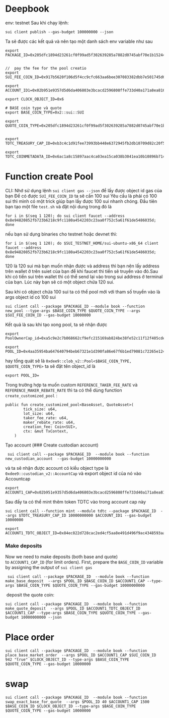 
# Deepbook
env: testnet 
Sau khi chạy lệnh:
```
sui client publish --gas-budget 100000000 --json
```


Ta sẽ được các kết quả và nên tạo một danh sách env variable như sau
```
export PACKAGE_ID=0x205dfc1894d23261cf0f99ad5f302639285a7882d0745abf70e1b1524400d716  


//  pay the fee for the pool creatio
export SUI_FEE_COIN_ID=0x917b5620f106d5f4cc9cfc663aa6bee307083382dbb7e501745d641215b1fa5e

export ACCOUNT_ID1=0x02b951e9357d5d6da406803e3bcacd2596808ffe733d40a171a8ea816037d1b0

export CLOCK_OBJECT_ID=0x6

# BASE coin type và quote
export BASE_COIN_TYPE=0x2::sui::SUI

export QUOTE_COIN_TYPE=0x205dfc1894d23261cf0f99ad5f302639285a7882d0745abf70e1b1524400d716::tdtc::TDTC


export TDTC_TREASURY_CAP_ID=0xb3c4c1d91fee73993bb448e6372945fb2db10709d82c20f5920180a1625b8cd5

export TDTC_COINMETADATA_ID=0x6ac1a8c15897aac4ca03ea15ca038b3041ea10b10896b714f61fbc1097eee74e

```

# Function create Pool 
CLI: Nhớ sử dụng lệnh `sui client gas --json` để lấy được object id gas của bạn 
Để có được `SUI_FEE_COIN_ID` ta sẽ cần 100 sui
Yêu cầu là phải có 100 sui thì mình có một trick giúp bạn lấy được 100 sui nhanh chóng. Đầu tiên bạn tạo một file `test.sh` và đặt nội dung trong đó là 
```
for i in $(seq 1 120); do sui client faucet --address 0x8e94820852fb723b6218c9fc1180a4542203c23aa0f752c5a61f61de5486035d; done
```

nếu bạn sử dụng binaries cho testnet hoặc devnet thì: 
```
for i in $(seq 1 120); do $SUI_TESTNET_HOME/sui-ubuntu-x86_64 client faucet --address 0x8e94820852fb723b6218c9fc1180a4542203c23aa0f752c5a61f61de5486035d; done
```
120 là 120 sui mà bạn muốn nhận được và address thì bạn nên lấy address trên wallet ở trên suiet của bạn để khi faucet thì tiền sẽ truyền vào đó.Sau khi có tiền sui trên wallet thì có thể send lại vào trong sui address ở terminal của bạn. Lúc này bạn sẽ có một object chứa 120 sui. 


Sau khi có object chứa 100 sui ta có thể pool mới với tham số truyền vào là args object id có 100 sui 
```
sui client call --package $PACKAGE_ID --module book --function new_pool --type-args $BASE_COIN_TYPE $QUOTE_COIN_TYPE --args $SUI_FEE_COIN_ID --gas-budget 10000000
```

Kết quả là sau khi tạo xong pool, ta sẽ nhận được 
```
export PoolOwnerCap_id=0xa5c9e2c7b068662cf9efc215169ab824be38fe52c11f12f405cde56d6ee5c7bb

export POOL_ID=0x4aa35954ba647640794beb67321e1d390fa86e67f6b1ed79081c72265e12493c

```

hay tổng quát sẽ là `0xdee9::clob_v2::Pool<$BASE_COIN_TYPE, $QUOTE_COIN_TYPE>`
ta sẽ đặt tên object_id là 
```
export POOL_ID=
```


Trong trường hợp ta muốn custom `REFERENCE_TAKER_FEE_RATE` và  `REFERENCE_MAKER_REBATE_RATE` thì ta có thể dùng function `create_customized_pool` : 
```
public fun create_customized_pool<BaseAsset, QuoteAsset>(
        tick_size: u64,
        lot_size: u64,
        taker_fee_rate: u64,
        maker_rebate_rate: u64,
        creation_fee: Coin<SUI>,
        ctx: &mut TxContext,
    )
```


Tạo account (### Create custodian account)
```
 sui client call --package $PACKAGE_ID  --module book --function new_custodian_account  --gas-budget 10000000000
```

và ta sẽ nhận được account có kiểu object type là  `0xdee9::custodian_v2::AccountCap` và export object id của nó vào Accountcap

```
export ACCOUNT1_CAP=0x02b951e9357d5d6da406803e3bcacd2596808ffe733d40a171a8ea816037d1b0                            
```

Sau đấy ta có thể mint thêm token TDTC vào trong account cap này 
```
sui client call --function mint --module tdtc --package $PACKAGE_ID  --args $TDTC_TREASURY_CAP_ID 10000000000 $ACCOUNT_ID1 --gas-budget 10000000 
```

```
export ACCOUNT1_TDTC_OBJECT_ID=0x84ec822d728cac2ed4cf5aa8e491d496f9ac4348593aa71e109494c9d63b8ac9
```
### Make deposits
Now we need to make deposits (both base and quote) to `ACCOUNT1_CAP_ID` (for limit orders). First, prepare the `BASE_COIN_ID` variable by assigning the output of `sui client gas`
```
 sui client call --package $PACKAGE_ID  --module book --function make_base_deposit  --args $POOL_ID $BASE_COIN_ID $ACCOUNT1_CAP --type-args $BASE_COIN_TYPE $QUOTE_COIN_TYPE --gas-budget 10000000000
```


 deposit the quote coin:
```
sui client call --package $PACKAGE_ID  --module book --function make_quote_deposit  --args $POOL_ID $ACCOUNT1_TDTC_OBJECT_ID $ACCOUNT1_CAP --type-args $BASE_COIN_TYPE $QUOTE_COIN_TYPE --gas-budget 10000000000 --json
```



# Place order 
```
sui client call --package $PACKAGE_ID  --module book --function place_base_market_order  --args $POOL_ID $ACCOUNT1_CAP $SUI_COIN_ID 942 "true" $CLOCK_OBJECT_ID --type-args $BASE_COIN_TYPE $QUOTE_COIN_TYPE --gas-budget 10000000
```


# swap
```
sui client call --package $PACKAGE_ID  --module book --function swap_exact_base_for_quote  --args $POOL_ID 40 $ACCOUNT1_CAP 1500 $BASE_COIN_ID $CLOCK_OBJECT_ID --type-args $BASE_COIN_TYPE $QUOTE_COIN_TYPE --gas-budget 10000000
```
